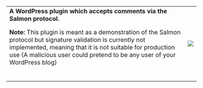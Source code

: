 <table>
<tr>
<td valign='top'>
<b>A WordPress plugin which accepts comments via the Salmon protocol.</b>

<b>Note:</b> This plugin is meant as a demonstration of the Salmon protocol but signature validation is currently not implemented, meaning that it is not suitable for production use (A malicious user could pretend to be any user of your WordPress blog)<br>
<br>
</td>
<td>
<img src='http://salmonpress.googlecode.com/svn/trunk/images/salmonpress-logo.png' />
</td>
</tr>
</table>